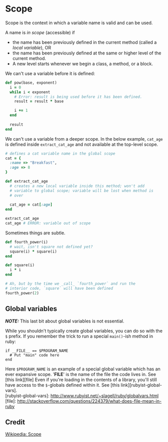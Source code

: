 # Scope

Scope is the context in which a variable name is valid and can be
used.

A name is *in scope* (accessible) if

- the name has been previously defined in the current method (called a
  *local variable*), OR
- the name has been previously defined at the same or higher level of
  the current method.
- A new level starts whenever we begin a class, a method, or a block.

We can't use a variable before it is defined:

```ruby
def pow(base, exponent)
  i = 0
  while i < exponent
    # Error: result is being used before it has been defined.
    result = result * base

    i += 1
  end
  
  result
end
```

We can't use a variable from a deeper scope. In the below example,
`cat_age` is defined inside `extract_cat_age` and not available at the
top-level scope.

```ruby
# defines a cat variable name in the global scope
cat = {
  :name => "Breakfast",
  :age => 8
}

def extract_cat_age
  # creates a new local variable inside this method; won't add
  # variable to global scope; variable will be lost when method is
  # over
  
  cat_age = cat[:age]
end

extract_cat_age
cat_age # ERROR: variable out of scope
```

Sometimes things are subtle. 

```ruby
def fourth_power(i)
  # wait, isn't square not defined yet?
  square(i) * square(i)
end

def square(i)
  i * i
end

# Ah, but by the time we _call_ `fourth_power` and run the
# interior code, `square` will have been defined
fourth_power(2)
```

## Global variables
***NOTE:*** This last bit about global variables is not essential.

While you shouldn't typically create global variables, you can do so with the `$` prefix.
If you remember the trick to run a special `main()`-ish method in ruby: 

```
if __FILE__ == $PROGRAM_NAME
  # Put "main" code here
end
```
Here `$PROGRAM_NAME` is an example of a special global variable which has an ever expansive scope. 
'__FILE__' is the name of the file the code lives in.  See [this link][file]
Even if you're loading in the contents of a library, you'll still have access to the `$`-globals defined within it.
See [this link][rubyist-global-vars].  
[rubyist-global-vars]: http://www.rubyist.net/~slagell/ruby/globalvars.html
[file]: http://stackoverflow.com/questions/224379/what-does-file-mean-in-ruby

## Credit

[Wikipedia: Scope][wiki-scope]

[wiki-scope]: http://en.wikipedia.org/wiki/Scope_(computer_science)
